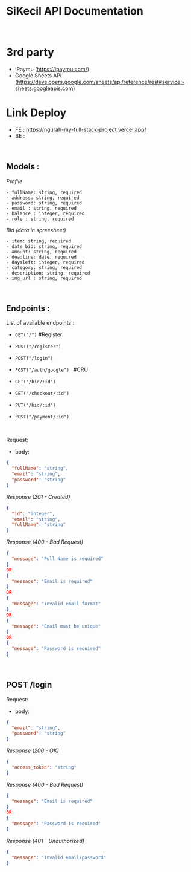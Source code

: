 # SiKecil API Documentation

&nbsp;

# 3rd party

- iPaymu (https://ipaymu.com/)
- Google Sheets API (https://developers.google.com/sheets/api/reference/rest#service:-sheets.googleapis.com)

# Link Deploy

- FE : https://ngurah-my-full-stack-project.vercel.app/
- BE :

&nbsp;

## Models :

_Profile_

```
- fullName: string, required
- address: string, required
- password: string, required
- email : string, required
- balance : integer, required
- role : string, required
```

_Bid (data in spreesheet)_

```
- item: string, required
- date_bid: string, required
- amount: string, required
- deadline: date, required
- daysleft: integer, required
- category: string, required
- description: string, required
- img_url : string, required
```

&nbsp;

## Endpoints :

List of available endpoints :

- `GET("/")`
  #Register
- `POST("/register")`
- `POST("/login") `
- `POST("/auth/google") `
  #CRU
- `GET("/bid/:id")`
- `GET("/checkout/:id")`
- `PUT("/bid/:id") `

- `POST("/payment/:id")`

&nbsp;

Request:

- body:

```json
{
  "fullName": "string",
  "email": "string",
  "password": "string"
}
```

_Response (201 - Created)_

```json
{
  "id": "integer",
  "email": "string",
  "fullName": "string"
}
```

_Response (400 - Bad Request)_

```json
{
  "message": "Full Name is required"
}
OR
{
  "message": "Email is required"
}
OR
{
  "message": "Invalid email format"
}
OR
{
  "message": "Email must be unique"
}
OR
{
  "message": "Password is required"
}
```

&nbsp;

## POST /login

Request:

- body:

```json
{
  "email": "string",
  "password": "string"
}
```

_Response (200 - OK)_

```json
{
  "access_token": "string"
}
```

_Response (400 - Bad Request)_

```json
{
  "message": "Email is required"
}
OR
{
  "message": "Password is required"
}
```

_Response (401 - Unauthorized)_

```json
{
  "message": "Invalid email/password"
}
```

&nbsp;
